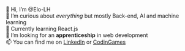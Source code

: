 👋 Hi, I’m @Elo-LH <br/> 
👀 I’m curious about *everything* but mostly Back-end, AI and machine learning <br/> 
🌱 Currently learning React.js <br/> 
🤝 I’m looking for an <strong>apprenticeship</strong> in web development <br/> 
📫 You can find me on <a href = 'https://www.linkedin.com/in/Elo-LH/'>LinkedIn</a> or <a href = 'https://www.codingame.com/profile/41e9b079bbd765a137f719de90cdea132888845'>CodinGames</a> <br/> 


<!---
Elo-LH/Elo-LH is a ✨ special ✨ repository because its `README.md` (this file) appears on your GitHub profile.
You can click the Preview link to take a look at your changes.
--->

